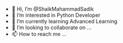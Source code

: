 - 👋 Hi, I’m @ShaikMahammadSadik
- 👀 I’m interested in Python Developer
- 🌱 I’m currently learning Advanced Learning
- 💞️ I’m looking to collaborate on ...
- 📫 How to reach me ...

<!---
ShaikMahammadSadik/ShaikMahammadSadik is a ✨ special ✨ repository because its `README.md` (this file) appears on your GitHub profile.
You can click the Preview link to take a look at your changes.
--->
